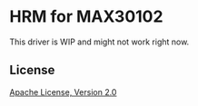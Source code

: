 # HRM for MAX30102

This driver is WIP and might not work right now. 

## License

[Apache License, Version 2.0](http://www.apache.org/licenses/LICENSE-2.0)